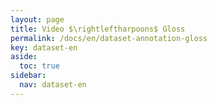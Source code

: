 ```yaml
---
layout: page
title: Video $\rightleftharpoons$ Gloss
permalink: /docs/en/dataset-annotation-gloss
key: dataset-en
aside:
  toc: true
sidebar:
  nav: dataset-en
---
```




<head>
    <style>
        .container {
            display: flex;
            justify-content: space-between; Creates space around items
        }

        .image-with-caption {
            width: 110%;
            margin: auto;
        }

        .image-with-caption img {
            width: 100%;
            height: auto;
        }

        .image-with-caption figcaption {
            text-align: center;
        }
    </style>
</head>
<figure class="image-with-caption">
    <img src="../assets/images/boring_gif.gif">
    <!-- <figcaption>Spatial Annotation</figcaption> -->
</figure>


<figure class="image-with-caption">
    <img src="../assets/images/cake_gif.gif">
    <!-- <figcaption>Spatial Annotation</figcaption> -->
</figure>






